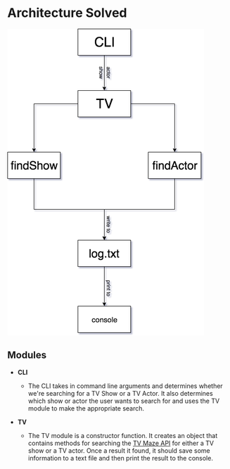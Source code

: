 # Architecture Solved

![TV](tv.png)

## Modules

* **CLI**

  * The CLI takes in command line arguments and determines whether we're searching for a TV Show or a TV Actor. It also determines which show or actor the user wants to search for and uses the TV module to make the appropriate search.

* **TV**

  * The TV module is a constructor function. It creates an object that contains methods for searching the [TV Maze API](http://www.tvmaze.com/api) for either a TV show or a TV actor. Once a result it found, it should save some information to a text file and then print the result to the console.
